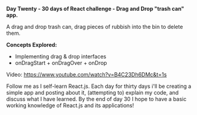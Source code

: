 **Day Twenty - 30 days of React challenge - Drag and Drop "trash can" app.**

A drag and drop trash can, drag pieces of rubbish into the bin to delete them.

**Concepts Explored:** 

- Implementing drag & drop interfaces
- onDragStart + onDragOver + onDrop

Video: https://www.youtube.com/watch?v=B4C23Dh6DMc&t=1s

Follow me as I self-learn React.js. Each day for thirty days i'll be creating a simple app and posting about it, (attempting to) explain my code, and discuss what I have learned. By the end of day 30 I hope to have a basic working knowledge of React.js and its applications!
